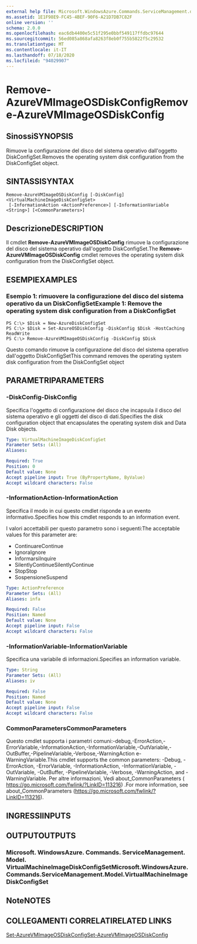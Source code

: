 ```yaml
---
external help file: Microsoft.WindowsAzure.Commands.ServiceManagement.dll-Help.xml
ms.assetid: 1E1F98E9-FC45-4BEF-90F6-A21D7DB7C82F
online version: ''
schema: 2.0.0
ms.openlocfilehash: eac6db4400e5c51f295e0bbf549117ffdbc97644
ms.sourcegitcommit: 56ed085a868afa8263f8eb0f755b5822f5c29532
ms.translationtype: MT
ms.contentlocale: it-IT
ms.lasthandoff: 07/18/2020
ms.locfileid: "94029907"
---
```

# <span data-ttu-id="13220-101">Remove-AzureVMImageOSDiskConfig</span><span class="sxs-lookup"><span data-stu-id="13220-101">Remove-AzureVMImageOSDiskConfig</span></span>

## <span data-ttu-id="13220-102">Sinossi</span><span class="sxs-lookup"><span data-stu-id="13220-102">SYNOPSIS</span></span>
<span data-ttu-id="13220-103">Rimuove la configurazione del disco del sistema operativo dall'oggetto DiskConfigSet.</span><span class="sxs-lookup"><span data-stu-id="13220-103">Removes the operating system disk configuration from the DiskConfigSet object.</span></span>

## <span data-ttu-id="13220-104">SINTASSI</span><span class="sxs-lookup"><span data-stu-id="13220-104">SYNTAX</span></span>

```
Remove-AzureVMImageOSDiskConfig [-DiskConfig] <VirtualMachineImageDiskConfigSet>
 [-InformationAction <ActionPreference>] [-InformationVariable <String>] [<CommonParameters>]
```

## <span data-ttu-id="13220-105">Descrizione</span><span class="sxs-lookup"><span data-stu-id="13220-105">DESCRIPTION</span></span>
<span data-ttu-id="13220-106">Il cmdlet **Remove-AzureVMImageOSDiskConfig** rimuove la configurazione del disco del sistema operativo dall'oggetto DiskConfigSet.</span><span class="sxs-lookup"><span data-stu-id="13220-106">The **Remove-AzureVMImageOSDiskConfig** cmdlet removes the operating system disk configuration from the DiskConfigSet object.</span></span>

## <span data-ttu-id="13220-107">ESEMPI</span><span class="sxs-lookup"><span data-stu-id="13220-107">EXAMPLES</span></span>

### <span data-ttu-id="13220-108">Esempio 1: rimuovere la configurazione del disco del sistema operativo da un DiskConfigSet</span><span class="sxs-lookup"><span data-stu-id="13220-108">Example 1: Remove the operating system disk configuration from a DiskConfigSet</span></span>
```
PS C:\> $Disk = New-AzureDiskConfigSet
PS C:\> $Disk = Set-AzureOSDiskConfig -DiskConfig $Disk -HostCaching ReadWrite
PS C:\> Remove-AzureVMImageOSDiskConfig -DiskConfig $Disk
```

<span data-ttu-id="13220-109">Questo comando rimuove la configurazione del disco del sistema operativo dall'oggetto DiskConfigSet</span><span class="sxs-lookup"><span data-stu-id="13220-109">This command removes the operating system disk configuration from the DiskConfigSet object</span></span>

## <span data-ttu-id="13220-110">PARAMETRI</span><span class="sxs-lookup"><span data-stu-id="13220-110">PARAMETERS</span></span>

### <span data-ttu-id="13220-111">-DiskConfig</span><span class="sxs-lookup"><span data-stu-id="13220-111">-DiskConfig</span></span>
<span data-ttu-id="13220-112">Specifica l'oggetto di configurazione del disco che incapsula il disco del sistema operativo e gli oggetti del disco di dati.</span><span class="sxs-lookup"><span data-stu-id="13220-112">Specifies the disk configuration object that encapsulates the operating system disk and Data Disk objects.</span></span>

```yaml
Type: VirtualMachineImageDiskConfigSet
Parameter Sets: (All)
Aliases: 

Required: True
Position: 0
Default value: None
Accept pipeline input: True (ByPropertyName, ByValue)
Accept wildcard characters: False
```

### <span data-ttu-id="13220-113">-InformationAction</span><span class="sxs-lookup"><span data-stu-id="13220-113">-InformationAction</span></span>
<span data-ttu-id="13220-114">Specifica il modo in cui questo cmdlet risponde a un evento informativo.</span><span class="sxs-lookup"><span data-stu-id="13220-114">Specifies how this cmdlet responds to an information event.</span></span>

<span data-ttu-id="13220-115">I valori accettabili per questo parametro sono i seguenti:</span><span class="sxs-lookup"><span data-stu-id="13220-115">The acceptable values for this parameter are:</span></span>

- <span data-ttu-id="13220-116">Continuare</span><span class="sxs-lookup"><span data-stu-id="13220-116">Continue</span></span>
- <span data-ttu-id="13220-117">Ignora</span><span class="sxs-lookup"><span data-stu-id="13220-117">Ignore</span></span>
- <span data-ttu-id="13220-118">Informarsi</span><span class="sxs-lookup"><span data-stu-id="13220-118">Inquire</span></span>
- <span data-ttu-id="13220-119">SilentlyContinue</span><span class="sxs-lookup"><span data-stu-id="13220-119">SilentlyContinue</span></span>
- <span data-ttu-id="13220-120">Stop</span><span class="sxs-lookup"><span data-stu-id="13220-120">Stop</span></span>
- <span data-ttu-id="13220-121">Sospensione</span><span class="sxs-lookup"><span data-stu-id="13220-121">Suspend</span></span>

```yaml
Type: ActionPreference
Parameter Sets: (All)
Aliases: infa

Required: False
Position: Named
Default value: None
Accept pipeline input: False
Accept wildcard characters: False
```

### <span data-ttu-id="13220-122">-InformationVariable</span><span class="sxs-lookup"><span data-stu-id="13220-122">-InformationVariable</span></span>
<span data-ttu-id="13220-123">Specifica una variabile di informazioni.</span><span class="sxs-lookup"><span data-stu-id="13220-123">Specifies an information variable.</span></span>

```yaml
Type: String
Parameter Sets: (All)
Aliases: iv

Required: False
Position: Named
Default value: None
Accept pipeline input: False
Accept wildcard characters: False
```

### <span data-ttu-id="13220-124">CommonParameters</span><span class="sxs-lookup"><span data-stu-id="13220-124">CommonParameters</span></span>
<span data-ttu-id="13220-125">Questo cmdlet supporta i parametri comuni:-debug,-ErrorAction,-ErrorVariable,-InformationAction,-InformationVariable,-OutVariable,-OutBuffer,-PipelineVariable,-Verbose,-WarningAction e-WarningVariable.</span><span class="sxs-lookup"><span data-stu-id="13220-125">This cmdlet supports the common parameters: -Debug, -ErrorAction, -ErrorVariable, -InformationAction, -InformationVariable, -OutVariable, -OutBuffer, -PipelineVariable, -Verbose, -WarningAction, and -WarningVariable.</span></span> <span data-ttu-id="13220-126">Per altre informazioni, Vedi about_CommonParameters ( https://go.microsoft.com/fwlink/?LinkID=113216) .</span><span class="sxs-lookup"><span data-stu-id="13220-126">For more information, see about_CommonParameters (https://go.microsoft.com/fwlink/?LinkID=113216).</span></span>

## <span data-ttu-id="13220-127">INGRESSI</span><span class="sxs-lookup"><span data-stu-id="13220-127">INPUTS</span></span>

## <span data-ttu-id="13220-128">OUTPUT</span><span class="sxs-lookup"><span data-stu-id="13220-128">OUTPUTS</span></span>

### <span data-ttu-id="13220-129">Microsoft. WindowsAzure. Commands. ServiceManagement. Model. VirtualMachineImageDiskConfigSet</span><span class="sxs-lookup"><span data-stu-id="13220-129">Microsoft.WindowsAzure.Commands.ServiceManagement.Model.VirtualMachineImageDiskConfigSet</span></span>

## <span data-ttu-id="13220-130">Note</span><span class="sxs-lookup"><span data-stu-id="13220-130">NOTES</span></span>

## <span data-ttu-id="13220-131">COLLEGAMENTI CORRELATI</span><span class="sxs-lookup"><span data-stu-id="13220-131">RELATED LINKS</span></span>

[<span data-ttu-id="13220-132">Set-AzureVMImageOSDiskConfig</span><span class="sxs-lookup"><span data-stu-id="13220-132">Set-AzureVMImageOSDiskConfig</span></span>](./Set-AzureVMImageOSDiskConfig.md)


